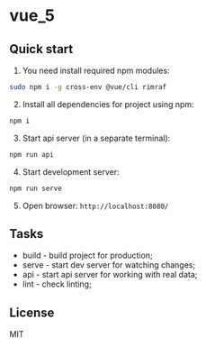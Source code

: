 # vue_5

## Quick start

1) You need install required npm modules:

```sh
sudo npm i -g cross-env @vue/cli rimraf
```

2) Install all dependencies for project using npm:

```sh
npm i
```

3) Start api server (in a separate terminal):

```sh
npm run api
```

4) Start development server:

```sh
npm run serve
```

5) Open browser: `http://localhost:8080/`

## Tasks

- build - build project for production;
- serve - start dev server for watching changes;
- api - start api server for working with real data;
- lint - check linting;


License
----

MIT
